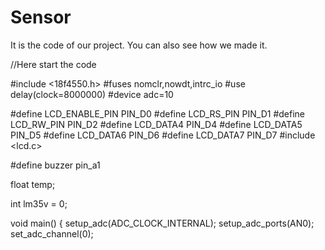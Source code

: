   # Sensor
It is the code of our project. You can also see how we made it.

//Here start the code

#include <18f4550.h>
#fuses nomclr,nowdt,intrc_io
#use delay(clock=8000000)
#device adc=10 


#define LCD_ENABLE_PIN PIN_D0
#define LCD_RS_PIN PIN_D1
#define LCD_RW_PIN PIN_D2
#define LCD_DATA4 PIN_D4
#define LCD_DATA5 PIN_D5
#define LCD_DATA6 PIN_D6
#define LCD_DATA7 PIN_D7 
#include <lcd.c> 

#define buzzer pin_a1



float temp;

int lm35v = 0;

void main()
{
   setup_adc(ADC_CLOCK_INTERNAL);
   setup_adc_ports(AN0);
   set_adc_channel(0);

